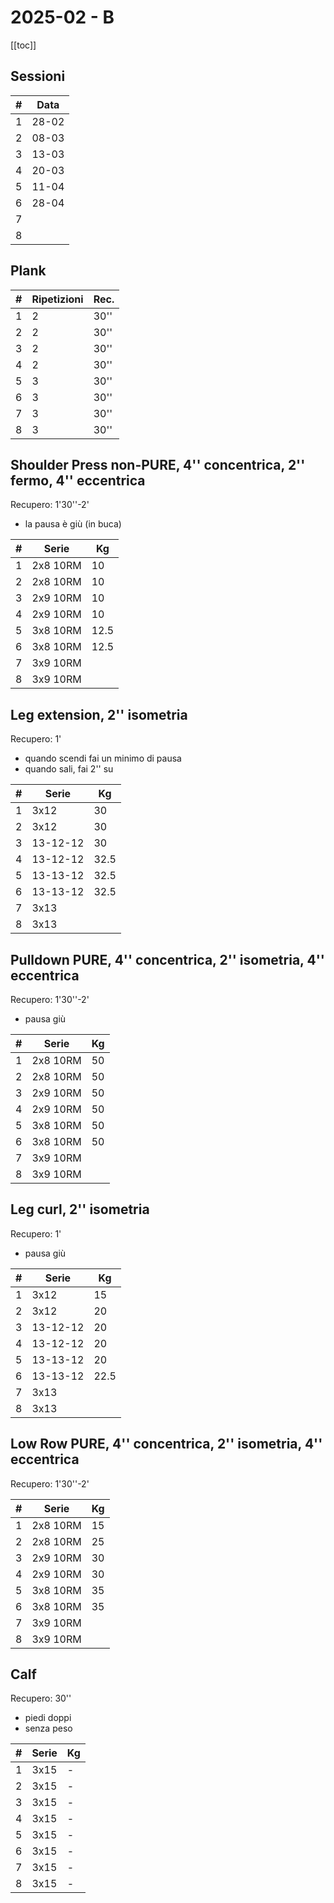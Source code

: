 # 2025-02 - B

[[toc]]

## Sessioni

| #   | Data  |
| --- | ----- |
| 1   | 28-02 |
| 2   | 08-03 |
| 3   | 13-03 |
| 4   | 20-03 |
| 5   | 11-04 |
| 6   | 28-04 |
| 7   |       |
| 8   |       |

## Plank

| #   | Ripetizioni | Rec. |
| --- | ----------- | ---- |
| 1   | 2           | 30'' |
| 2   | 2           | 30'' |
| 3   | 2           | 30'' |
| 4   | 2           | 30'' |
| 5   | 3           | 30'' |
| 6   | 3           | 30'' |
| 7   | 3           | 30'' |
| 8   | 3           | 30'' |

## Shoulder Press non-PURE, 4'' concentrica, 2'' fermo, 4'' eccentrica

Recupero: 1'30''-2'

- la pausa è giù (in buca)

| #   | Serie    | Kg  |
| --- | -------- | --- |
| 1   | 2x8 10RM | 10  |
| 2   | 2x8 10RM | 10  |
| 3   | 2x9 10RM | 10  |
| 4   | 2x9 10RM | 10  |
| 5   | 3x8 10RM | 12.5 |
| 6   | 3x8 10RM | 12.5 |
| 7   | 3x9 10RM |     |
| 8   | 3x9 10RM |     |

## Leg extension, 2'' isometria

Recupero: 1'

- quando scendi fai un minimo di pausa
- quando sali, fai 2'' su

| #   | Serie    | Kg  |
| --- | -------- | --- |
| 1   | 3x12     | 30  |
| 2   | 3x12     | 30  |
| 3   | 13-12-12 | 30  |
| 4   | 13-12-12 | 32.5 |
| 5   | 13-13-12 | 32.5 |
| 6   | 13-13-12 | 32.5 |
| 7   | 3x13     |     |
| 8   | 3x13     |     |

## Pulldown PURE, 4'' concentrica, 2'' isometria, 4'' eccentrica

Recupero: 1'30''-2'

- pausa giù

| #   | Serie    | Kg  |
| --- | -------- | --- |
| 1   | 2x8 10RM | 50  |
| 2   | 2x8 10RM | 50  |
| 3   | 2x9 10RM | 50  |
| 4   | 2x9 10RM | 50  |
| 5   | 3x8 10RM | 50  |
| 6   | 3x8 10RM | 50  |
| 7   | 3x9 10RM |     |
| 8   | 3x9 10RM |     |

## Leg curl, 2'' isometria

Recupero: 1'

- pausa giù

| #   | Serie    | Kg  |
| --- | -------- | --- |
| 1   | 3x12     | 15  |
| 2   | 3x12     | 20  |
| 3   | 13-12-12 | 20  |
| 4   | 13-12-12 | 20  |
| 5   | 13-13-12 | 20  |
| 6   | 13-13-12 | 22.5 |
| 7   | 3x13     |     |
| 8   | 3x13     |     |

## Low Row PURE, 4'' concentrica, 2'' isometria, 4'' eccentrica

Recupero: 1'30''-2'

| #   | Serie    | Kg    |
| --- | -------- | ----- |
| 1   | 2x8 10RM | 15    |
| 2   | 2x8 10RM | 25    |
| 3   | 2x9 10RM | 30    |
| 4   | 2x9 10RM | 30    |
| 5   | 3x8 10RM | 35    |
| 6   | 3x8 10RM | 35    |
| 7   | 3x9 10RM |       |
| 8   | 3x9 10RM |       |

## Calf

Recupero: 30''

- piedi doppi
- senza peso

| #   | Serie | Kg  |
| --- | ----- | --- |
| 1   | 3x15  | -   |
| 2   | 3x15  | -   |
| 3   | 3x15  | -   |
| 4   | 3x15  | -   |
| 5   | 3x15  | -   |
| 6   | 3x15  | -   |
| 7   | 3x15  | -   |
| 8   | 3x15  | -   |
